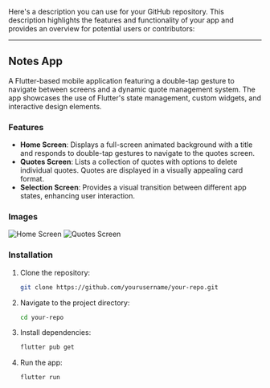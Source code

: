 Here's a description you can use for your GitHub repository. This description highlights the features and functionality of your app and provides an overview for potential users or contributors:

---

## Notes App

A Flutter-based mobile application featuring a double-tap gesture to navigate between screens and a dynamic quote management system. The app showcases the use of Flutter's state management, custom widgets, and interactive design elements. 

### Features

- **Home Screen**: Displays a full-screen animated background with a title and responds to double-tap gestures to navigate to the quotes screen.
- **Quotes Screen**: Lists a collection of quotes with options to delete individual quotes. Quotes are displayed in a visually appealing card format.
- **Selection Screen**: Provides a visual transition between different app states, enhancing user interaction.

### Images

![Home Screen](https://i.pinimg.com/originals/19/32/4a/19324a087a3ff2fcd50154d9979231c5.gif)
![Quotes Screen](https://i.pinimg.com/originals/8e/1e/85/8e1e853313ace4ffcf50b56f22f844d4.gif)

### Installation

1. Clone the repository:
   ```bash
   git clone https://github.com/yourusername/your-repo.git
   ```

2. Navigate to the project directory:
   ```bash
   cd your-repo
   ```

3. Install dependencies:
   ```bash
   flutter pub get
   ```

4. Run the app:
   ```bash
   flutter run
   ```

